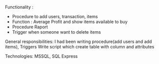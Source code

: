 Functionality : 
-	Procedure to add users, transaction, items 
-	Function : Average Profit and show items available to buy
-	Procedure Raport
-	Trigger when someone want to delete items

General responsibilities:
I had been writing procedure(add users and add items), Triggers
Write script which create table with column and attributes 


Technologies:
MSSQL, SQL Express
